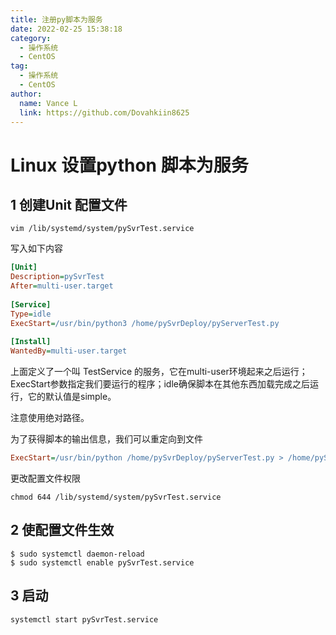 ```yaml
---
title: 注册py脚本为服务
date: 2022-02-25 15:38:18
category:
  - 操作系统
  - CentOS
tag:
  - 操作系统
  - CentOS
author: 
  name: Vance L
  link: https://github.com/Dovahkiin8625
---
```


# Linux 设置python 脚本为服务

## 1 创建Unit 配置文件

```shell
vim /lib/systemd/system/pySvrTest.service
```

写入如下内容

```ini
[Unit]
Description=pySvrTest
After=multi-user.target
 
[Service]
Type=idle
ExecStart=/usr/bin/python3 /home/pySvrDeploy/pyServerTest.py
 
[Install]
WantedBy=multi-user.target
```

上面定义了一个叫 TestService 的服务，它在multi-user环境起来之后运行；ExecStart参数指定我们要运行的程序；idle确保脚本在其他东西加载完成之后运行，它的默认值是simple。

注意使用绝对路径。

为了获得脚本的输出信息，我们可以重定向到文件

```ini
ExecStart=/usr/bin/python /home/pySvrDeploy/pyServerTest.py > /home/pySvrDeploy/pyServerTest.log 2>&1
```

更改配置文件权限

```shell
chmod 644 /lib/systemd/system/pySvrTest.service
```

## 2 使配置文件生效

```shell
$ sudo systemctl daemon-reload
$ sudo systemctl enable pySvrTest.service
```

## 3 启动

```
systemctl start pySvrTest.service
```

